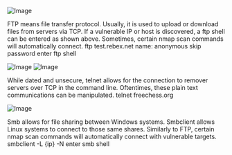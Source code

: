 ![Image](https://github.com/user-attachments/assets/bdb5f8da-92d8-4099-a375-d94bbd543027)

FTP means file transfer protocol. Usually, it is used to upload or download files from servers via TCP. If a vulnerable IP or host is discovered, a ftp shell can be entered as shown above. Sometimes, certain nmap scan commands will automatically connect.
ftp test.rebex.net
name: anonymous
skip password
enter ftp shell



![Image](https://github.com/user-attachments/assets/20df8d69-195d-41c1-8b3b-ab6ad6cbdd17)
![Image](https://github.com/user-attachments/assets/ad3a7d9e-df89-43a9-aa3e-8b4e1329a60b)

While dated and unsecure, telnet allows for the connection to remover servers over TCP in the command line. Oftentimes, these plain text communications can be manipulated.
telnet freechess.org



![Image](https://github.com/user-attachments/assets/29d25340-679a-418a-b3e6-3f7face263a2)

Smb allows for file sharing between Windows systems. Smbclient allows Linux systems to connect to those same shares. Similarly to FTP, certain nmap scan commands will automatically connect with vulnerable targets.
smbclient -L {ip} -N
enter smb shell
